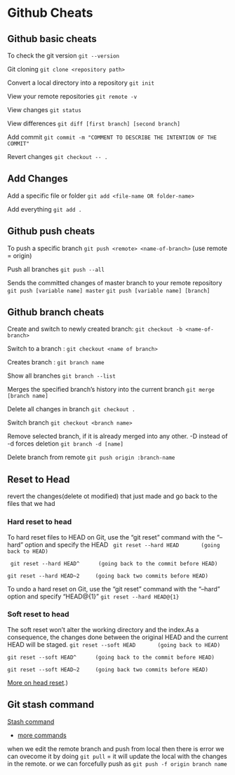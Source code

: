 # Github Cheats
## Github basic cheats
To check the git version
`` git --version ``

Git cloning
`` git clone <repository path> ``

Convert a local directory into a repository
 `` git init ``
 
View your remote repositories
 `` git remote -v ``
 
View changes
`` git status ``

View differences
`` git diff [first branch] [second branch] ``

Add commit
`` git commit -m "COMMENT TO DESCRIBE THE INTENTION OF THE COMMIT" ``

Revert changes
`` git checkout -- . ``

## Add Changes
Add a specific file or folder
`` git add <file-name OR folder-name> ``

Add everything
`` git add . ``

## Github push cheats
To push a specific branch
`` git push <remote> <name-of-branch> `` (use remote = origin)

Push all branches
`` git push --all ``

Sends the committed changes of master branch to your remote repository
`` git push [variable name] master ``
`` git push [variable name] [branch] ``

## Github branch cheats

Create and switch to newly created branch:
`` git checkout -b <name-of-branch> ``

Switch to a branch :
`` git checkout <name of branch> ``

Creates branch :
`` git branch name ``

Show all branches
`` git branch --list ``

Merges the specified branch’s history into the current branch
`` git merge [branch name] ``

Delete all changes in branch
`` git checkout . ``

Switch branch
`` git checkout <branch name> ``

Remove selected branch, if it is already merged into any other.
-D instead of -d forces deletion
`` git branch -d [name] ``

Delete branch from remote
`` git push origin :branch-name ``

## Reset to Head
 revert the changes(delete ot modified) that just made and go back to the files that we had
### Hard reset to head
To hard reset files to HEAD on Git, use the “git reset” command with the “–hard” option and specify the HEAD
``  git reset --hard HEAD       (going back to HEAD) ``

``  git reset --hard HEAD^      (going back to the commit before HEAD) ``

`` git reset --hard HEAD~2     (going back two commits before HEAD)  ``

    
To undo a hard reset on Git, use the “git reset” command with the “–hard” option and specify “HEAD@{1}”
`` git reset --hard HEAD@{1} ``

### Soft reset to head
The soft reset won’t alter the working directory and the index.As a consequence, the changes done between the original HEAD and the current HEAD will be staged.
`` git reset --soft HEAD       (going back to HEAD) ``

`` git reset --soft HEAD^      (going back to the commit before HEAD) ``

`` git reset --soft HEAD~2     (going back two commits before HEAD) ``

[More on head reset](https://devconnected.com/how-to-git-reset-to-head/#:~:text=To%20hard%20reset%20files%20to,option%20and%20specify%20the%20HEAD.&text=The%20purpose%20of%20the%20%E2%80%9Cgit,before%20HEAD%20and%20so%20on).)

## Git stash command
[Stash command](https://devconnected.com/how-to-git-stash-changes/)

* [more commands](https://www.edureka.co/blog/git-commands-with-example/)
 
when we edit the remote branch and push from local then there is error we can ovecome it by doing
 `` git pull `` = it will update the local with the changes in the remote.
or we can forcefully push as ``` git push -f origin branch name ```
